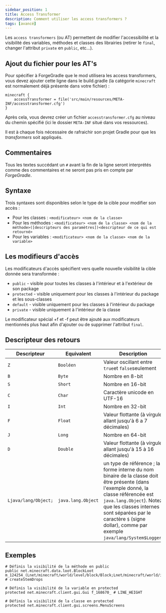 ```yaml
---
sidebar_position: 1
title: Access Transformer
description: Comment utiliser les access transformers ?
tags: [avancé]
---
```


Les `access transformers` (ou AT) permettent de modifier l'accessibilité  et la visibilité des variables, méthodes et classes des librairies (retirer le `final`, changer l'attribut `private` en `public`, etc...).

## Ajout du fichier pour les AT's
Pour spécifier à ForgeGradle que le mod utilisera les access transformers, vous devez ajouter cette ligne dans le build.gradle (la catégorie `minecraft` est normalement déjà présente dans votre fichier) :
```
minecraft {
    accessTransformer = file('src/main/resources/META-INF/accesstransformer.cfg')
}
```

Après cela, vous devrez créer un fichier `accesstransformer.cfg` au niveau du chemin spécifié (ici le dossier `META-INF` situé dans vos ressources).

Il est à chaque fois nécessaire de rafraichir son projet Gradle pour que les _transformers_ soit appliqués.

## Commentaires

Tous les textes succédant un `#` avant la fin de la ligne seront interprétés comme des commentaires et ne seront pas pris en compte par _ForgeGradle_.

## Syntaxe 

Trois syntaxes sont disponibles selon le type de la cible pour modifier son accès :

- Pour les classes : `<modificateur> <nom de la classe>`
- Pour les méthodes : `<modificateur> <nom de la classe> <nom de la méthode>([descripteurs des paramètres])<descripteur de ce qui est retourné>`
- Pour les variables : `<modificateur> <nom de la classe> <nom de la variable>`

## Les modifieurs d'accès

Les modificateurs d'accès spécifient vers quelle nouvelle visibilité la cible donnée sera transformée :
- `public` - visible pour toutes les classes à l'intérieur et à l'extérieur de son package
- `protected` - visible uniquement pour les classes à l'intérieur du package et les sous-classes
- `default` - visible uniquement pour les classes à l'intérieur du package
- `private` - visible uniquement à l'intérieur de la classe

Le modificateur spécial +f et -f peut être ajouté aux modificateurs mentionnés plus haut afin d'ajouter ou de supprimer l'attribut `final`.

## Descripteur des retours

| Descripteur          | Equivalent         | Description                                                                                                                                                                                                                                                                                |
|----------------------|--------------------|--------------------------------------------------------------------------------------------------------------------------------------------------------------------------------------------------------------------------------------------------------------------------------------------|
| `Z`                  | `Booléen`          | Valeur oscillant entre `true`et `false`seulement                                                                                                                                                                                                                                           |
| `B`                  | `Byte`             | Nombre en 8-bit                                                                                                                                                                                                                                                                            |
| `S`                  | `Short`            | Nombre en 16-bit                                                                                                                                                                                                                                                                           |
| `C`                  | `Char`             | Caractère unicode en UTF-16                                                                                                                                                                                                                                                                |
| `I`                  | `Int`              | Nombre en 32-bit                                                                                                                                                                                                                                                                           |
| `F`                  | `Float`            | Valeur flottante (à virgule allant jusqu'à 6 a 7 décimales)                                                                                                                                                                                                                                |
| `J`                  | `Long`             | Nombre en 64-bit                                                                                                                                                                                                                                                                           |
| `D`                  | `Double`           | Valeur flottante (à virgule allant jusqu'à 15 à 16 décimales)                                                                                                                                                                                                                              |
| `Ljava/lang/Object;` | `java.lang.Object` | un type de référence ; la forme interne du nom binaire de la classe doit être présente (dans l'exemple donné, la classe référencée est `java.lang.Object`). Notez que les classes internes sont séparées par le caractère `$` (signe dollar), comme par exemple `java/lang/System$Logger`. |


## Exemples

```
# Définis la visibilité de la méthode en public
public net.minecraft.data.loot.BlockLoot m_124254_(Lnet/minecraft/world/level/block/Block;Lnet/minecraft/world/item/Item;)Lnet/minecraft/world/level/storage/loot/LootTable$Builder; # createStemDrops

# Définis la visibilité de la variable en protected
protected net.minecraft.client.gui.Gui f_168670_ # LINE_HEIGHT

# Définis la visibilité de la classe en protected
protected net.minecraft.client.gui.screens.MenuScreens
```